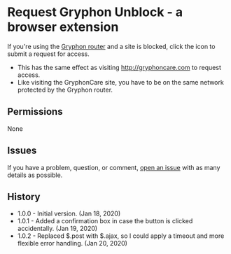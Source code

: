 # Request Gryphon Unblock - a browser extension

If you're using the [Gryphon router](https://gryphonconnect.com/) and a site is blocked, click the icon to submit a request for access.

- This has the same effect as visiting http://gryphoncare.com to request access.
- Like visiting the GryphonCare site, you have to be on the same network protected by the Gryphon router.

## Permissions

None

## Issues

If you have a problem, question, or comment, [open an issue](https://github.com/grantwinney/request-gryphon-unblock/issues) with as many details as possible.

## History

* 1.0.0 - Initial version. (Jan 18, 2020)
* 1.0.1 - Added a confirmation box in case the button is clicked accidentally. (Jan 19, 2020)
* 1.0.2 - Replaced $.post with $.ajax, so I could apply a timeout and more flexible error handling. (Jan 20, 2020)
